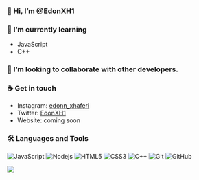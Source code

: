 ### 👋 Hi, I’m @EdonXH1
### 🌱 I’m currently learning
- JavaScript
- C++
### 💞️ I’m looking to collaborate with other developers.
### ☕ Get in touch
- Instagram: <a href = "https://www.instagram.com/edonn_xhaferi/">edonn_xhaferi</a>
- Twitter: <a href = "https://twitter.com/EdonXH1">EdonXH1</a>
- Website: coming soon
### 🛠️ Languages and Tools
![JavaScript](https://img.shields.io/badge/-JavaScript-black?style=flat-square&logo=javascript)
![Nodejs](https://img.shields.io/badge/-Nodejs-black?style=flat-square&logo=Node.js)
![HTML5](https://img.shields.io/badge/-HTML5-black?style=flat-square&logo=html5&logoColor=white)
![CSS3](https://img.shields.io/badge/-CSS3-black?style=flat-square&logo=css3)
![C++](https://img.shields.io/badge/-C-black?style=flat-square&logo=c)
![Git](https://img.shields.io/badge/-Git-black?style=flat-square&logo=git)
![GitHub](https://img.shields.io/badge/-GitHub-black?style=flat-square&logo=github)

<img src="https://github-readme-stats.vercel.app/api?username=edonxh1&&show_icons=true&title_color=ffffff&icon_color=bb2acf&text_color=daf7dc&bg_color=151515"/>
<!---
EdonXH1/EdonXH1 is a ✨ special ✨ repository because its `README.md` (this file) appears on your GitHub profile.
You can click the Preview link to take a look at your changes.
--->
